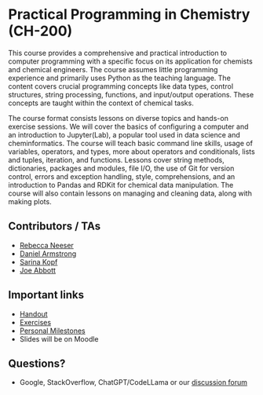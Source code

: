 # Practical Programming in Chemistry (CH-200)

This course provides a comprehensive and practical introduction to computer programming with a specific focus on its application for chemists and chemical engineers. The course assumes little programming experience and primarily uses Python as the teaching language. The content covers crucial programming concepts like data types, control structures, string processing, functions, and input/output operations. These concepts are taught within the context of chemical tasks. 

The course format consists lessons on diverse topics and hands-on exercise sessions. We will cover the basics of configuring a computer and an introduction to Jupyter(Lab), a popular tool used in data science and cheminformatics. The course will teach basic command line skills, usage of variables, operators, and types, more about operators and conditionals, lists and tuples, iteration, and functions. Lessons cover string methods, dictionaries, packages and modules, file I/O, the use of Git for version control, errors and exception handling, style, comprehensions, and an introduction to Pandas and RDKit for chemical data manipulation. The course will also contain lessons on managing and cleaning data, along with making plots.

## Contributors / TAs

- [Rebecca Neeser](https://github.com/rneeser)
- [Daniel Armstrong](https://github.com/danielparm)
- [Sarina Kopf](https://github.com/Sarina-kopf)
- [Joe Abbott](https://github.com/jwa7)

## Important links

- [Handout](https://schwallergroup.github.io/practical-programming-in-chemistry/)
- [Exercises](https://github.com/schwallergroup/practical-programming-in-chemistry-exercises)
- [Personal Milestones](https://github.com/schwallergroup/practical-programming-in-chemistry-milestones)
- Slides will be on Moodle

## Questions? 
- Google, StackOverflow, ChatGPT/CodeLLama or our [discussion forum](https://github.com/schwallergroup/practical-programming-in-chemistry/discussions)
